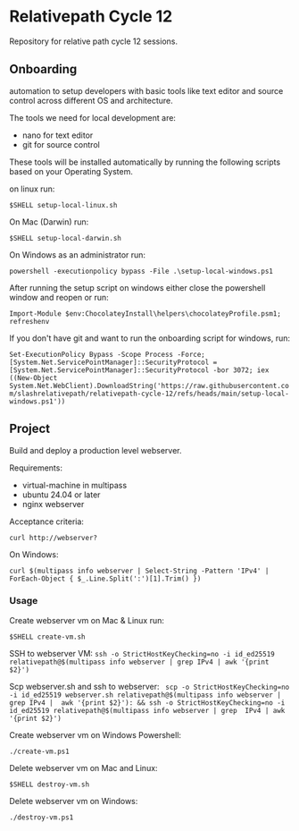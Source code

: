 # Relativepath Cycle 12

Repository for relative path cycle 12 sessions.

## Onboarding

automation to setup developers with basic tools like text editor and source control across different OS and architecture.

The tools we need for local development are:

* nano for text editor
* git for source control

These tools will be installed automatically by running the following scripts based on your Operating System.

on linux run:

`$SHELL setup-local-linux.sh`

On Mac (Darwin) run:

`$SHELL setup-local-darwin.sh`

On Windows as an administrator run:

`powershell -executionpolicy bypass -File .\setup-local-windows.ps1`

After running the setup script on windows either close the powershell window and reopen or run:

`Import-Module $env:ChocolateyInstall\helpers\chocolateyProfile.psm1; refreshenv`

If you don't have git and want to run the onboarding script for windows, run:

`Set-ExecutionPolicy Bypass -Scope Process -Force; [System.Net.ServicePointManager]::SecurityProtocol = [System.Net.ServicePointManager]::SecurityProtocol -bor 3072; iex ((New-Object System.Net.WebClient).DownloadString('https://raw.githubusercontent.com/slashrelativepath/relativepath-cycle-12/refs/heads/main/setup-local-windows.ps1'))`

## Project
Build and deploy a production level webserver.

Requirements:
* virtual-machine in multipass
* ubuntu 24.04 or later
* nginx webserver

Acceptance criteria:

`curl http://webserver?`

On Windows:

`curl $(multipass info webserver | Select-String -Pattern 'IPv4' | ForEach-Object { $_.Line.Split(':')[1].Trim() })`

### Usage 

Create webserver vm on Mac & Linux run:

`$SHELL create-vm.sh`

SSH to webserver VM:
`ssh -o StrictHostKeyChecking=no -i id_ed25519 relativepath@$(multipass info webserver | grep IPv4 | awk '{print $2}')`

Scp webserver.sh and ssh to webserver:
` scp -o StrictHostKeyChecking=no -i id_ed25519 webserver.sh relativepath@$(multipass info webserver | grep IPv4 | 
awk '{print $2}'): && ssh -o StrictHostKeyChecking=no -i id_ed25519 relativepath@$(multipass info webserver | grep 
IPv4 | awk '{print $2}')`

 Create webserver vm on Windows Powershell:

`./create-vm.ps1`

Delete webserver vm on Mac and Linux:

`$SHELL destroy-vm.sh`

Delete webserver vm on Windows:

`./destroy-vm.ps1`


